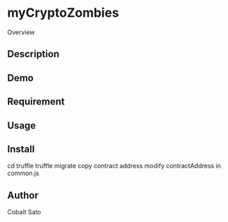 myCryptoZombies 
====

Overview

## Description

## Demo

## Requirement

## Usage

## Install
cd truffle
truffle migrate
copy contract address
modify contractAddress in common.js

## Author
Cobalt Sato
